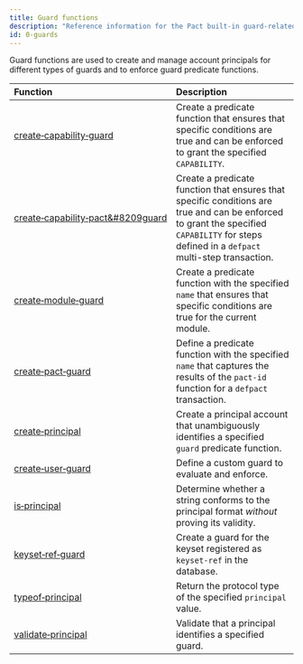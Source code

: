 ```yaml
---
title: Guard functions
description: "Reference information for the Pact built-in guard-related functions."
id: 0-guards
---
```


Guard functions are used to create and manage account principals for different types of guards and to enforce guard predicate functions.

| Function | Description |
| :-------- | :----------- |
| [create&#8209;capability&#8209;guard](/pact-5/Guards/create-capability-guard) | Create a predicate function that ensures that specific conditions are true and can be enforced to grant the specified `CAPABILITY`. |
| [create&#8209;capability&#8209;pact&#8209guard](/pact-5/Guards/create-capability-pact-guard) | Create a predicate function that ensures that specific conditions are true and can be enforced to grant the specified `CAPABILITY` for steps defined in a `defpact` multi-step transaction. |
| [create&#8209;module&#8209;guard](/pact-5/Guards/create-module-guard) | Create a predicate function with the specified `name` that ensures that specific conditions are true for the current module.|
| [create&#8209;pact&#8209;guard](/pact-5/Guards/create-pact-guard) | Define a predicate function with the specified `name` that captures the results of the `pact-id` function for a `defpact` transaction.  |
| [create&#8209;principal](/pact-5/Guards/create-principal) | Create a principal account that unambiguously identifies a specified `guard` predicate function. |
| [create&#8209;user&#8209;guard](/pact-5/Guards/create-user-guard) | Define a custom guard to evaluate and enforce. |
| [is&#8209;principal](/pact-5/Guards/is-principal) | Determine whether a string conforms to the principal format *without* proving its validity.|
| [keyset&#8209;ref&#8209;guard](/pact-5/Guards/keyset-ref-guard) | Create a guard for the keyset registered as `keyset-ref` in the database. |
| [typeof&#8209;principal](/pact-5/Guards/typeof-principal) | Return the protocol type of the specified `principal` value.  |
| [validate&#8209;principal](/pact-5/Guards/validate-principal) | Validate that a principal identifies a specified guard. |
